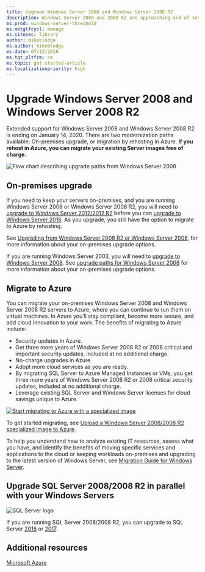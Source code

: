 ```yaml
---
title: Upgrade Windows Server 2008 and Windows Server 2008 R2
description: Windows Server 2008 and 2008 R2 are approaching end of service. Learn how to upgrade on-premises or rehost to Azure.
ms.prod: windows-server-threshold
ms.mktglfcycl: manage
ms.sitesec: library
author: mikeblodge
ms.author: mikeblodge
ms.date: 07/12/2018
ms.tgt_pltfrm: na
ms.topic: get-started-article
ms.localizationpriority: high
---
```


# Upgrade Windows Server 2008 and Windows Server 2008 R2

Extended support for Windows Server 2008 and Windows Server 2008 R2 is ending on January 14, 2020. There are two modernization paths available: On-premises upgrade, or migration by rehosting in Azure. **If you rehost in Azure, you can migrate your existing Server images free of charge.**

![Flow chart describing upgrade paths from Windows Server 2008](media/WS08_upgrade_paths.png)


## On-premises upgrade
If you need to keep your servers on-premises, and you are running Windows Server 2008 or Windows Server 2008 R2, you will need to [upgrade to Windows Server 2012/2012 R2](installation-and-upgrade.md#upgrading-to-windows-server-2012-r2) before you can [upgrade to Windows Server 2016](installation-and-upgrade.md#upgrading-to-windows-server-2016). As you upgrade, you still have the option to migrate to Azure by rehosting.

See [Upgrading from Windows Server 2008 R2 or Windows Server 2008](installation-and-upgrade.md#upgrading-from-windows-server-2008-r2-or-windows-server-2008), for more information about your on-premises upgrade options.

If you are running Windows Server 2003, you will need to [upgrade to Windows Server 2008](https://docs.microsoft.com/previous-versions/windows/it-pro/windows-server-2008-R2-and-2008/ff972408(v%3dws.10)). See [upgrade paths for Windows Server 2008](https://docs.microsoft.com/previous-versions/windows/it-pro/windows-server-2008-R2-and-2008/dd979563(v=ws.10)) for more information about your on-premises upgrade options.


## Migrate to Azure
You can migrate your on-premises Windows Server 2008 and Windows Server 2008 R2 servers to Azure, where you can continue to run them on virtual machines. In Azure you’ll stay compliant, become more secure, and add cloud innovation to your work. The benefits of migrating to Azure include:

- Security updates in Azure.
- Get three more years of Windows Server 2008 R2 or 2008 critical and important security updates, included at no additional charge. 
- No-charge upgrades in Azure.
- Adopt more cloud services as you are ready.
- By migrating SQL Server to Azure Managed Instances or VMs, you get three more years of Windows Server 2008 R2 or 2008 critical security updates, included at no additional charge. 
- Leverage existing SQL Server and Windows Server licenses for cloud savings unique to Azure.

[![Start migrating to Azure with a specialized image](./media/WS08-image-banner-small.png)](uploading-specialized-WS08-image-to-azure.md)

To get started migrating, see [Upload a Windows Server 2008/2008 R2 specialized image to Azure](uploading-specialized-WS08-image-to-azure.md).

To help you understand how to analyze existing IT resources, assess what you have, and identify the benefits of moving specific services and applications to the cloud or keeping workloads on-premises and upgrading to the latest version of Windows Server, see [Migration Guide for Windows Server](https://go.microsoft.com/fwlink/?linkid=872689).

## Upgrade SQL Server 2008/2008 R2 in parallel with your Windows Servers

![SQL Server logo](media/sqlr2.jpg)

If you are running SQL Server 2008/2008 R2, you can upgrade to SQL Server [2016](https://docs.microsoft.com/sql/sql-server/sql-server-technical-documentation?view=sql-server-2016) or [2017](https://docs.microsoft.com/sql/sql-server/sql-server-technical-documentation?view=sql-server-2017).


## Additional resources
[Microsoft Azure](https://docs.microsoft.com/azure/#pivot=products)